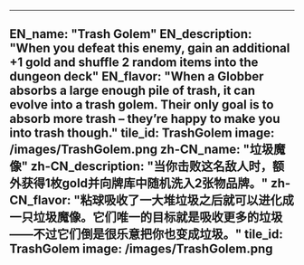 ---

EN_name: "Trash Golem"
EN_description: "When you defeat this enemy, gain an additional +1 gold and shuffle 2 random items into the dungeon deck"
EN_flavor: "When a Globber absorbs a large enough pile of trash, it can evolve into a trash golem. Their only goal is to absorb more trash – they’re happy to make you into trash though."
tile_id: TrashGolem
image: /images/TrashGolem.png
zh-CN_name: "垃圾魔像"
zh-CN_description: "当你击败这名敌人时，额外获得1枚gold并向牌库中随机洗入2张物品牌。"
zh-CN_flavor: "粘球吸收了一大堆垃圾之后就可以进化成一只垃圾魔像。它们唯一的目标就是吸收更多的垃圾——不过它们倒是很乐意把你也变成垃圾。"
tile_id: TrashGolem
image: /images/TrashGolem.png
---